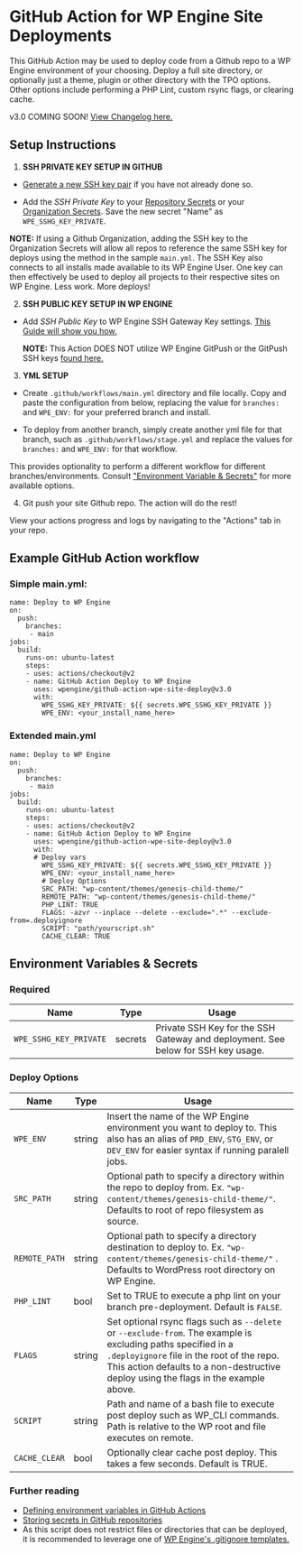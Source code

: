 # GitHub Action for WP Engine Site Deployments

This GitHub Action may be used to deploy code from a Github repo to a WP Engine environment of your choosing. Deploy a full site directory, or optionally just a theme, plugin or other directory with the TPO options. Other options include performing a PHP Lint, custom rsync flags, or clearing cache. 

v3.0 COMING SOON! [View Changelog here.](https://github.com/wpengine/github-action-wpe-site-deploy/releases)


## Setup Instructions 

1. **SSH PRIVATE KEY SETUP IN GITHUB**
* [Generate a new SSH key pair](https://wpengine.com/support/ssh-keys-for-shell-access/#Generate_New_SSH_Key) if you have not already done so. 

* Add the *SSH Private Key* to your [Repository Secrets](https://docs.github.com/en/actions/security-guides/encrypted-secrets#creating-encrypted-secrets-for-a-repository) or your [Organization Secrets](https://docs.github.com/en/actions/security-guides/encrypted-secrets#creating-encrypted-secrets-for-an-organization). Save the new secret "Name" as `WPE_SSHG_KEY_PRIVATE`. 

**NOTE:** If using a Github Organization, adding the SSH key to the Organization Secrets will allow all repos to reference the same SSH key for deploys using the method in the sample `main.yml`. The SSH Key also connects to all installs made available to its WP Engine User. One key can then effectively be used to deploy all projects to their respective sites on WP Engine. Less work. More deploys! 

2. **SSH PUBLIC KEY SETUP IN WP ENGINE**

* Add *SSH Public Key* to WP Engine SSH Gateway Key settings. [This Guide will show you how.](https://wpengine.com/support/ssh-gateway/#Add_SSH_Key) 

    **NOTE:** This Action DOES NOT utilize WP Engine GitPush or the GitPush SSH keys [found here.](https://wpengine.com/support/git/#Add_SSH_Key_to_User_Portal)
    
3. **YML SETUP**

* Create `.github/workflows/main.yml` directory and file locally. 
Copy and paste the configuration from below, replacing the value for `branches:` and  `WPE_ENV:` for your preferred branch and install. 

* To deploy from another branch, simply create another yml file for that branch, such as `.github/workflows/stage.yml` and replace the values for `branches:` and  `WPE_ENV:` for that workflow. 

This provides optionality to perform a different workflow for different branches/environments. Consult ["Environment Variable & Secrets"](#environment-variables--secrets) for more available options. 

4. Git push your site Github repo. The action will do the rest! 

View your actions progress and logs by navigating to the "Actions" tab in your repo. 

## Example GitHub Action workflow

### Simple main.yml:

```
name: Deploy to WP Engine
on:
  push:
    branches:
     - main
jobs:
  build:
    runs-on: ubuntu-latest  
    steps: 
    - uses: actions/checkout@v2
    - name: GitHub Action Deploy to WP Engine
      uses: wpengine/github-action-wpe-site-deploy@v3.0
      with:
        WPE_SSHG_KEY_PRIVATE: ${{ secrets.WPE_SSHG_KEY_PRIVATE }} 
        WPE_ENV: <your_install_name_here>
```

### Extended main.yml

```
name: Deploy to WP Engine
on:
  push:
    branches:
     - main
jobs:
  build:
    runs-on: ubuntu-latest  
    steps: 
    - uses: actions/checkout@v2
    - name: GitHub Action Deploy to WP Engine
      uses: wpengine/github-action-wpe-site-deploy@v3.0
      with:
      # Deploy vars 
        WPE_SSHG_KEY_PRIVATE: ${{ secrets.WPE_SSHG_KEY_PRIVATE }} 
        WPE_ENV: <your_install_name_here>
        # Deploy Options
        SRC_PATH: "wp-content/themes/genesis-child-theme/"
        REMOTE_PATH: "wp-content/themes/genesis-child-theme/"
        PHP_LINT: TRUE
        FLAGS: -azvr --inplace --delete --exclude=".*" --exclude-from=.deployignore
        SCRIPT: "path/yourscript.sh"
        CACHE_CLEAR: TRUE
```

## Environment Variables & Secrets

### Required

| Name | Type | Usage |
|-|-|-|
| `WPE_SSHG_KEY_PRIVATE` | secrets | Private SSH Key for the SSH Gateway and deployment. See below for SSH key usage. |

### Deploy Options

| Name | Type | Usage |
|-|-|-|
| `WPE_ENV` | string | Insert the name of the WP Engine environment you want to deploy to. This also has an alias of `PRD_ENV`, `STG_ENV`, or `DEV_ENV` for easier syntax if running paralell jobs. |
| `SRC_PATH` | string | Optional path to specify a directory within the repo to deploy from. Ex. `"wp-content/themes/genesis-child-theme/"`. Defaults to root of repo filesystem as source. |
| `REMOTE_PATH` | string | Optional path to specify a directory destination to deploy to. Ex. `"wp-content/themes/genesis-child-theme/"` . Defaults to WordPress root directory on WP Engine.  |
| `PHP_LINT` | bool | Set to TRUE to execute a php lint on your branch pre-deployment. Default is `FALSE`. |
| `FLAGS` | string | Set optional rsync flags such as `--delete` or `--exclude-from`. The example is excluding paths specified in a `.deployignore` file in the root of the repo. This action defaults to a non-destructive deploy using the flags in the example above. |
| `SCRIPT` | string | Path and name of a bash file to execute post deploy such as WP_CLI commands. Path is relative to the WP root and file executes on remote.  |
| `CACHE_CLEAR` | bool | Optionally clear cache post deploy. This takes a few seconds. Default is TRUE. |


### Further reading 

* [Defining environment variables in GitHub Actions](https://docs.github.com/en/actions/reference/environment-variables)
* [Storing secrets in GitHub repositories](https://docs.github.com/en/actions/reference/encrypted-secrets)
* As this script does not restrict files or directories that can be deployed, it is recommended to leverage one of [WP Engine's .gitignore templates.](https://wpengine.com/support/git/#Add_gitignore)
